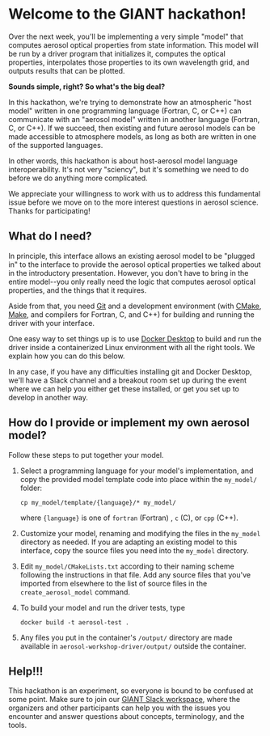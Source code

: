# Welcome to the GIANT hackathon!

Over the next week, you'll be implementing a very simple "model" that
computes aerosol optical properties from state information. This model will be
run by a driver program that initializes it, computes the optical properties,
interpolates those properties to its own wavelength grid, and outputs results
that can be plotted.

**Sounds simple, right? So what's the big deal?**

In this hackathon, we're trying to demonstrate how an atmospheric "host model"
written in one programming language (Fortran, C, or C++) can communicate with
an "aerosol model" written in another language (Fortran, C, or C++). If we
succeed, then existing and future aerosol models can be made accessible to
atmosphere models, as long as both are written in one of the supported
languages.

In other words, this hackathon is about host-aerosol model language
interoperability. It's not very "sciency", but it's something we need to do
before we do anything more complicated.

We appreciate your willingness to work with us to address this fundamental
iѕsue before we move on to the more interest questions in aerosol science.
Thanks for participating!

## What do I need?

In principle, this interface allows an existing aerosol model to be "plugged in"
to the interface to provide the aerosol optical properties we talked about in
the introductory presentation. However, you don't have to bring in the entire
model--you only really need the logic that computes aerosol optical properties,
and the things that it requires.

Aside from that, you need [Git](https://git-scm.com) and a development
environment (with [CMake](https://www.cmake.org),
[Make](https://www.gnu.org/software/make/), and compilers for Fortran, C, and
C++) for building and running the driver with your interface.

One easy way to set things up is to use
[Docker Desktop](https://www.docker.com/products/docker-desktop/) to build and
run the driver inside a containerized Linux environment with all the right
tools. We explain how you can do this below.

In any case, if you have any difficulties installing git and Docker Desktop,
we'll have a Slack channel and a breakout room set up during the event where
we can help you either get these installed, or get you set up to develop in
another way.

## How do I provide or implement my own aerosol model?

Follow these steps to put together your model.

1. Select a programming language for your model's implementation, and copy the
   provided model template code into place within the `my_model/` folder:

   ```
   cp my_model/template/{language}/* my_model/
   ```

   where `{language}` is one of `fortran` (Fortran) , `c` (C), or `cpp` (C++).

2. Customize your model, renaming and modifying the files in the `my_model`
   directory as needed. If you are adapting an existing model to this interface,
   copy the source files you need into the `my_model` directory.

3. Edit `my_model/CMakeLists.txt` according to their naming scheme following
   the instructions in that file. Add any source files that you've imported
   from elsewhere to the list of source files in the `create_aerosol_model`
   command.

4. To build your model and run the driver tests, type
   ```
   docker build -t aerosol-test .
   ```

5. Any files you put in the container's `/output/` directory are made available
   in `aerosol-workshop-driver/output/` outside the container.

## Help!!!

This hackathon is an experiment, so everyone is bound to be confused at some
point. Make sure to join our [GIANT Slack workspace](https://join.slack.com/t/giant-lj47066/shared_invite/zt-17y9k5mxy-vcXVYzNqXmcg5MdwRLK7Wg),
where the organizers and other participants can help you with the issues you
encounter and answer questions about concepts, terminology, and the tools.

